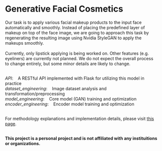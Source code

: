 # Generative Facial Cosmetics
Our task is to apply various facial makeup products to the input face automatically and smoothly. Instead of placing the predefined layer of makeup on top of the face image, we are going to approach this task by regenerating the resulting image using Nvidia StyleGAN to apply the makeups smoothly.<br><br>
Currently, only lipstick applying is being worked on. Other features (e.g. eyeliners) are currently not planned. We do not expect the overall process to change entirely, but some minor details are likely to change.<br><br>

<i>API</i>:&nbsp;&nbsp;&nbsp;&nbsp;A RESTful API implemented with Flask for utilizing this model in practice<br>
<i>dataset_engineering</i>:&nbsp;&nbsp;&nbsp;&nbsp;Image dataset analysis and transformation/preprocessing<br>
<i>model_engineering</i>:&nbsp;&nbsp;&nbsp;&nbsp;Core model (GAN) training and optimization<br>
<i>encoder_engineering</i>:&nbsp;&nbsp;&nbsp;&nbsp;Encoder model training and optimization<br><br>

For methodology explanations and implementation details, please visit <a href="https://comtalyst.com/#/pages/GFC">this page</a>.<br><br>

<b>This project is a personal project and is not affiliated with any instituitions or organizations.</b>
